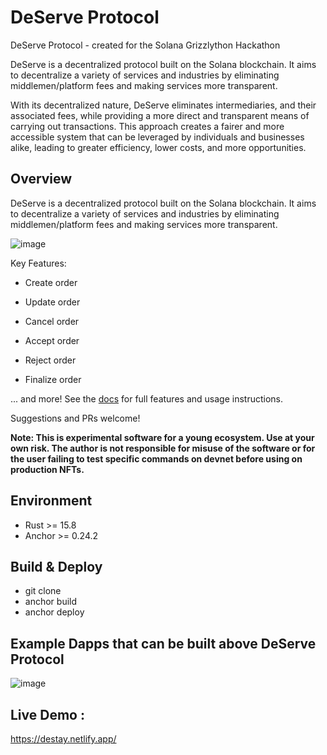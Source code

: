 # DeServe Protocol

DeServe Protocol - created for the Solana Grizzlython Hackathon

DeServe is a decentralized protocol built on the Solana blockchain. It aims to decentralize a 
variety of services and industries by eliminating middlemen/platform fees and making services 
more transparent.

With its decentralized nature, DeServe eliminates intermediaries, and their associated fees, 
while providing a more direct and transparent means of carrying out transactions. This approach 
creates a fairer and more accessible system that can be leveraged by individuals and businesses 
alike, leading to greater efficiency, lower costs, and more opportunities.

## Overview

DeServe is a decentralized protocol built on the Solana blockchain. It aims to decentralize a 
variety of services and industries by eliminating middlemen/platform fees and making services 
more transparent.

![image](https://user-images.githubusercontent.com/98082850/225082951-f7887f81-dff5-44f9-918d-1c799c3d040f.png)


Key Features:

-   Create order

-   Update order

-   Cancel order

-   Accept order

-   Reject order

-   Finalize order

... and more! See the [docs](./programs/ordering_system/src/lib.rs) for full features and usage instructions.


Suggestions and PRs welcome!

**Note: This is experimental software for a young ecosystem. Use at your own risk. The author is not responsible for misuse of the software or for the user failing to test specific commands on devnet before using on production NFTs.**


## Environment

-   Rust >= 15.8
-   Anchor >= 0.24.2

## Build & Deploy

-   git clone
-   anchor build
-   anchor deploy

## Example Dapps that can be built above DeServe Protocol

![image](https://user-images.githubusercontent.com/98082850/225082623-d1ba2ec9-5be8-4376-869d-431ec06acd9d.png)

## Live Demo :

https://destay.netlify.app/
